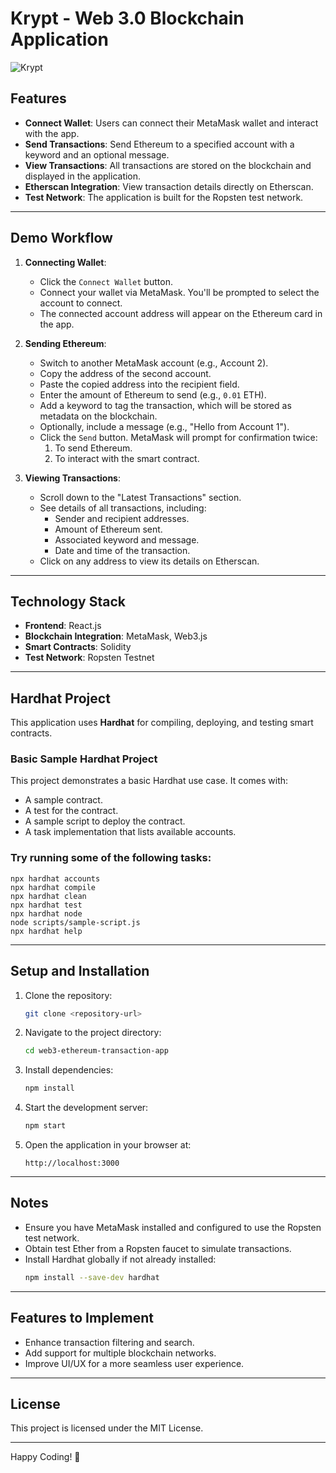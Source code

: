 # Krypt - Web 3.0 Blockchain Application
![Krypt](https://i.ibb.co/DVF4tNW/image.png)


## Features

- **Connect Wallet**: Users can connect their MetaMask wallet and interact with the app.
- **Send Transactions**: Send Ethereum to a specified account with a keyword and an optional message.
- **View Transactions**: All transactions are stored on the blockchain and displayed in the application.
- **Etherscan Integration**: View transaction details directly on Etherscan.
- **Test Network**: The application is built for the Ropsten test network.

---

## Demo Workflow

1. **Connecting Wallet**:
   - Click the `Connect Wallet` button.
   - Connect your wallet via MetaMask. You'll be prompted to select the account to connect.
   - The connected account address will appear on the Ethereum card in the app.

2. **Sending Ethereum**:
   - Switch to another MetaMask account (e.g., Account 2).
   - Copy the address of the second account.
   - Paste the copied address into the recipient field.
   - Enter the amount of Ethereum to send (e.g., `0.01` ETH).
   - Add a keyword to tag the transaction, which will be stored as metadata on the blockchain.
   - Optionally, include a message (e.g., "Hello from Account 1").
   - Click the `Send` button. MetaMask will prompt for confirmation twice:
     1. To send Ethereum.
     2. To interact with the smart contract.

3. **Viewing Transactions**:
   - Scroll down to the "Latest Transactions" section.
   - See details of all transactions, including:
     - Sender and recipient addresses.
     - Amount of Ethereum sent.
     - Associated keyword and message.
     - Date and time of the transaction.
   - Click on any address to view its details on Etherscan.

---

## Technology Stack

- **Frontend**: React.js
- **Blockchain Integration**: MetaMask, Web3.js
- **Smart Contracts**: Solidity
- **Test Network**: Ropsten Testnet

---

## Hardhat Project

This application uses **Hardhat** for compiling, deploying, and testing smart contracts.

### Basic Sample Hardhat Project

This project demonstrates a basic Hardhat use case. It comes with:
- A sample contract.
- A test for the contract.
- A sample script to deploy the contract.
- A task implementation that lists available accounts.

### Try running some of the following tasks:

```shell
npx hardhat accounts
npx hardhat compile
npx hardhat clean
npx hardhat test
npx hardhat node
node scripts/sample-script.js
npx hardhat help
```

---

## Setup and Installation

1. Clone the repository:
   ```bash
   git clone <repository-url>
   ```
2. Navigate to the project directory:
   ```bash
   cd web3-ethereum-transaction-app
   ```
3. Install dependencies:
   ```bash
   npm install
   ```
4. Start the development server:
   ```bash
   npm start
   ```
5. Open the application in your browser at:
   ```
   http://localhost:3000
   ```

---

## Notes

- Ensure you have MetaMask installed and configured to use the Ropsten test network.
- Obtain test Ether from a Ropsten faucet to simulate transactions.
- Install Hardhat globally if not already installed:
  ```bash
  npm install --save-dev hardhat
  ```

---

## Features to Implement

- Enhance transaction filtering and search.
- Add support for multiple blockchain networks.
- Improve UI/UX for a more seamless user experience.

---

## License

This project is licensed under the MIT License.

---

Happy Coding! 🚀
```
